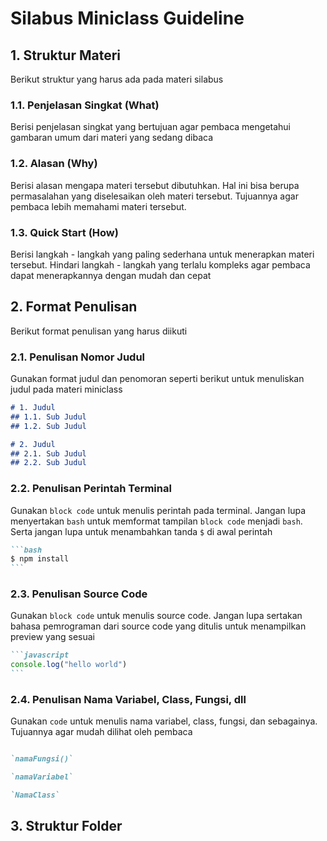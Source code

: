 # Silabus Miniclass Guideline

## 1. Struktur Materi

Berikut struktur yang harus ada pada materi silabus

### 1.1. Penjelasan Singkat (What)

Berisi penjelasan singkat yang bertujuan agar pembaca mengetahui gambaran umum dari materi yang sedang dibaca

### 1.2. Alasan (Why)

Berisi alasan mengapa materi tersebut dibutuhkan. Hal ini bisa berupa permasalahan yang diselesaikan oleh materi tersebut. Tujuannya agar pembaca lebih memahami materi tersebut.

### 1.3. Quick Start (How)

Berisi langkah - langkah yang paling sederhana untuk menerapkan materi tersebut. Hindari langkah - langkah yang terlalu kompleks agar pembaca dapat menerapkannya dengan mudah dan cepat

## 2. Format Penulisan

Berikut format penulisan yang harus diikuti

### 2.1. Penulisan Nomor Judul

Gunakan format judul dan penomoran seperti berikut untuk menuliskan judul pada materi miniclass

```markdown
# 1. Judul
## 1.1. Sub Judul 
## 1.2. Sub Judul

# 2. Judul 
## 2.1. Sub Judul 
## 2.2. Sub Judul 
```

### 2.2. Penulisan Perintah Terminal

Gunakan `block code` untuk menulis perintah pada terminal. Jangan lupa menyertakan `bash` untuk memformat tampilan `block code` menjadi `bash`. Serta jangan lupa untuk menambahkan tanda `$` di awal perintah

````markdown
```bash
$ npm install
``` 
````

### 2.3. Penulisan Source Code

Gunakan `block code` untuk menulis source code. Jangan lupa sertakan bahasa pemrograman dari source code yang ditulis untuk menampilkan preview yang sesuai

````markdown
```javascript
console.log("hello world")
```
````

### 2.4. Penulisan Nama Variabel, Class, Fungsi, dll

Gunakan `code` untuk menulis nama variabel, class, fungsi, dan sebagainya. Tujuannya agar mudah dilihat oleh pembaca

```markdown

`namaFungsi()`

`namaVariabel`

`NamaClass`
```

## 3. Struktur Folder
